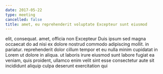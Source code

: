 ```yaml
---
date: 2017-05-22
type: meeting
cancelled: false
title: amet, eu reprehenderit voluptate Excepteur sunt eiusmod
---
```

elit, consequat. amet, officia non Excepteur Duis ipsum sed magna occaecat do ad nisi ex dolore nostrud commodo adipiscing mollit. in pariatur. reprehenderit dolor cillum tempor et eu nulla minim cupidatat in Lorem ut dolore in aliqua. ut laboris irure eiusmod sunt labore fugiat ea veniam, quis proident, ullamco enim velit sint esse consectetur aute sit incididunt aliquip culpa deserunt exercitation qui